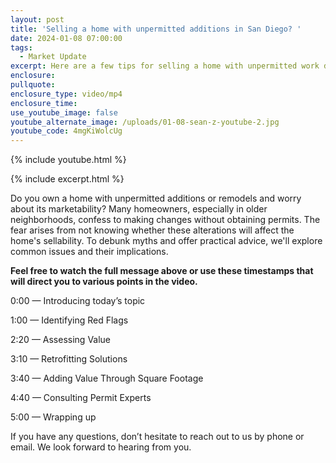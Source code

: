 ```yaml
---
layout: post
title: 'Selling a home with unpermitted additions in San Diego? '
date: 2024-01-08 07:00:00
tags:
  - Market Update
excerpt: Here are a few tips for selling a home with unpermitted work done to it.
enclosure:
pullquote:
enclosure_type: video/mp4
enclosure_time:
use_youtube_image: false
youtube_alternate_image: /uploads/01-08-sean-z-youtube-2.jpg
youtube_code: 4mgKiWolcUg
---
```

{% include youtube.html %}

{% include excerpt.html %}

Do you own a home with unpermitted additions or remodels and worry about its marketability? Many homeowners, especially in older neighborhoods, confess to making changes without obtaining permits. The fear arises from not knowing whether these alterations will affect the home's sellability. To debunk myths and offer practical advice, we'll explore common issues and their implications.

**Feel free to watch the full message above or use these timestamps that will direct you to various points in the video.**

0:00 — Introducing today’s topic

1:00 — Identifying Red Flags

2:20 — Assessing Value

3:10 — Retrofitting Solutions

3:40 — Adding Value Through Square Footage

4:40 — Consulting Permit Experts

5:00 — Wrapping up

If you have any questions, don’t hesitate to reach out to us by phone or email. We look forward to hearing from you.